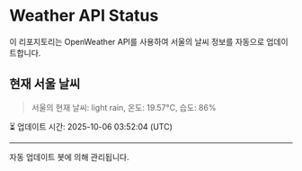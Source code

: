 
# Weather API Status

이 리포지토리는 OpenWeather API를 사용하여 서울의 날씨 정보를 자동으로 업데이트합니다.

## 현재 서울 날씨
> 서울의 현재 날씨: light rain, 온도: 19.57°C, 습도: 86%

⏳ 업데이트 시간: 2025-10-06 03:52:04 (UTC)

---
자동 업데이트 봇에 의해 관리됩니다.
